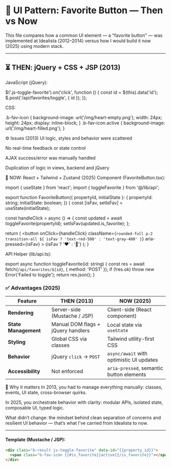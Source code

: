 # 🔘 UI Pattern: Favorite Button — Then vs Now

This file compares how a common UI element — a "favorite button" — was implemented at Idealista (2012–2014) versus how I would build it now (2025) using modern stack.

---

## ⏳ THEN: jQuery + CSS + JSP (2013)

JavaScript (jQuery):

$('.js-toggle-favorite').on('click', function () {
  const id = $(this).data('id');
  $.post('/api/favorites/toggle', { id });
});

CSS:

.b-fav-icon {
  background-image: url('/img/heart-empty.png');
  width: 24px;
  height: 24px;
  display: inline-block;
}
.b-fav-icon.active {
  background-image: url('/img/heart-filled.png');
}

⚙️ Issues (2013)
UI logic, styles and behavior were scattered

No real-time feedback or state control

AJAX success/error was manually handled

Duplication of logic in views, backend and jQuery

🚀 NOW: React + Tailwind + Zustand (2025)
Component (FavoriteButton.tsx):

import { useState } from 'react';
import { toggleFavorite } from '@/lib/api';

export function FavoriteButton({ propertyId, initialState }: {
  propertyId: string;
  initialState: boolean;
}) {
  const [isFav, setIsFav] = useState(initialState);

  const handleClick = async () => {
    const updated = await toggleFavorite(propertyId);
    setIsFav(updated.is_favorite);
  };

  return (
    <button
      onClick={handleClick}
      className={`rounded-full p-2 transition-all ${
        isFav ? 'text-red-500' : 'text-gray-400'
      }`}
      aria-pressed={isFav}
    >
      {isFav ? '❤️' : '🤍'}
    </button>
  );
}

API Helper (lib/api.ts):

export async function toggleFavorite(id: string) {
  const res = await fetch(`/api/favorites/${id}`, { method: 'POST' });
  if (!res.ok) throw new Error('Failed to toggle');
  return res.json();
}

### ✅ Advantages (2025)

| **Feature**         | **THEN (2013)**                        | **NOW (2025)**                              |
|---------------------|----------------------------------------|---------------------------------------------|
| **Rendering**       | Server-side (Mustache / JSP)           | Client-side (React component)               |
| **State Management**| Manual DOM flags + jQuery handlers     | Local state via `useState`                  |
| **Styling**         | Global CSS via classes                 | Tailwind utility-first CSS                  |
| **Behavior**        | jQuery `click` → `POST`                | `async/await` with optimistic UI updates    |
| **Accessibility**   | Not enforced                           | `aria-pressed`, semantic button elements    |

🧠 Why it matters
In 2013, you had to manage everything manually: classes, events, UI state, cross-browser quirks.

In 2025, you orchestrate behavior with clarity: modular APIs, isolated state, composable UI, typed logic.

What didn’t change: the mindset behind clean separation of concerns and resilient UI behavior — that’s what I’ve carried from Idealista to now.

---

#### Template (Mustache / JSP):

```html
<div class="b-result js-toggle-favorite" data-id="{{property_id}}">
  <span class="b-fav-icon {{#is_favorite}}active{{/is_favorite}}"></span>
</div>
